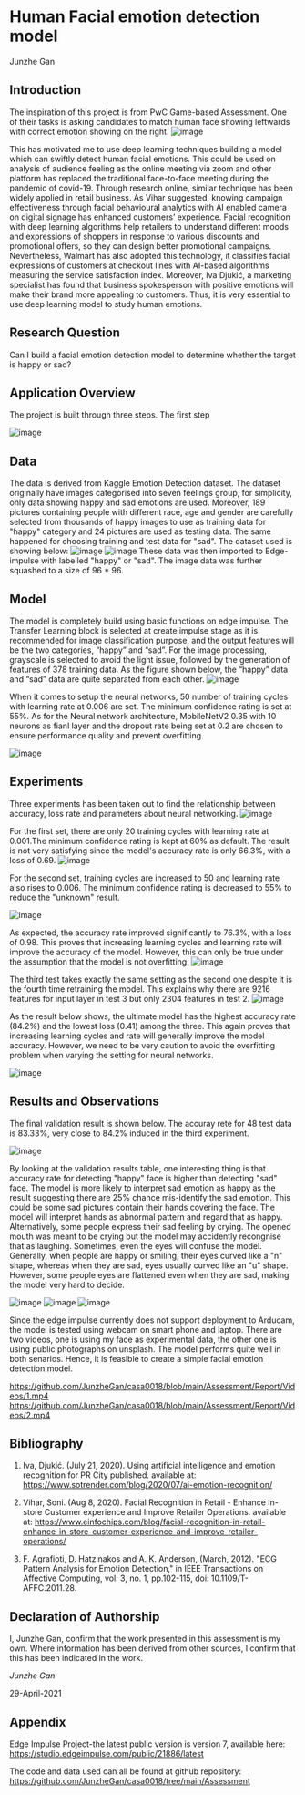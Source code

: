 # Human Facial emotion detection model

Junzhe Gan

## Introduction
The inspiration of this project is from PwC Game-based Assessment. One of their tasks is asking candidates to match human face showing leftwards with correct emotion showing on the right.
![image](https://github.com/JunzheGan/Chris_Burger/blob/main/pic/pwc.png)

This has motivated me to use deep learning techniques building a model which can swiftly detect human facial emotions. This could be used on analysis of audience feeling as the online meeting via zoom and other platform has replaced the traditional face-to-face meeting during the pandemic of covid-19. Through research online, similar technique has been widely applied in retail business. As Vihar suggested, knowing campaign effectiveness through facial behavioural analytics with AI enabled camera on digital signage has enhanced customers’ experience. Facial recognition with deep learning algorithms help retailers to understand different moods and expressions of shoppers in response to various discounts and promotional offers, so they can design better promotional campaigns. Nevertheless, Walmart has also adopted this technology, it classifies facial expressions of customers at checkout lines with AI-based algorithms measuring the service satisfaction index. Moreover, Iva Djukić, a marketing specialist has found that business spokesperson with positive emotions will make their brand more appealing to customers. Thus, it is very essential to use deep learning model to study human emotions. 

## Research Question
Can I build a facial emotion detection model to determine whether the target is happy or sad?

## Application Overview
The project is built through three steps. The first step 

![image](https://github.com/JunzheGan/casa0018/blob/main/Assessment/Projects/Final%20Project/Pics/fc.png)

## Data
The data is derived from Kaggle Emotion Detection dataset. The dataset originally have images categorised into seven feelings group, for simplicity, only data showing happy and sad emotions are used. Moreover, 189 pictures containing people with different race, age and gender are carefully selected from thousands of happy images to use as training data for "happy" category and 24 pictures are used as testing data. The same happened for choosing training and test data for "sad". The dataset used is showing below:
![image](https://github.com/JunzheGan/Chris_Burger/blob/main/pic/happy.png)
![image](https://github.com/JunzheGan/Chris_Burger/blob/main/pic/sad.png)
These data was then imported to Edge-impulse with labelled "happy" or "sad". The image data was further squashed to a size of 96 * 96.

## Model
The model is completely build using basic functions on edge impulse. The Transfer Learning block is selected at create impulse stage as it is recommended for image classification purpose, and the output features will be the two categories, “happy” and “sad”. For the image processing, grayscale is selected to avoid the light issue, followed by the generation of features of 378 training data. As the figure shown below, the “happy” data and “sad” data are quite separated from each other.
![image](https://github.com/JunzheGan/Chris_Burger/blob/main/pic/g.png)

When it comes to setup the neural networks, 50 number of training cycles with learning rate at 0.006 are set. The minimum confidence rating is set at 55%. As for the Neural network architecture, MobileNetV2 0.35 with 10 neurons as fianl layer and the dropout rate being set at 0.2 are chosen to ensure performance quality and prevent overfitting.

![image](https://github.com/JunzheGan/Chris_Burger/blob/main/pic/NNS.png)




## Experiments
Three experiments has been taken out to find the relationship between accuracy, loss rate and parameters about neural networking.
![image](https://github.com/JunzheGan/Chris_Burger/blob/main/pic/0001.png)

For the first set, there are only 20 training cycles with learning rate at 0.001.The minimum confidence rating is kept at 60% as default. The result is not very satisfying since the model's accuracy rate is only 66.3%, with a loss of 0.69.
![image](https://github.com/JunzheGan/Chris_Burger/blob/main/pic/0001_60_01.png)

For the second set, training cycles are increased to 50 and learning rate also rises to 0.006. The minimum confidence rating is decreased to 55% to reduce the "unknown" result.

![image](https://github.com/JunzheGan/Chris_Burger/blob/main/pic/002.png)  

As expected, the accuracy rate improved significantly to 76.3%, with a loss of 0.98. This proves that increasing learning cycles and learning rate will improve the accuracy of the model. However, this can only be true under the assumption that the model is not overfitting.
![image](https://github.com/JunzheGan/Chris_Burger/blob/main/pic/02.png)

The third test takes exactly the same setting as the second one despite it is the fourth time retraining the model. This explains why there are 9216 features for input layer in test 3 but only 2304 features in test 2.
![image](https://github.com/JunzheGan/Chris_Burger/blob/main/pic/003.png)

As the result below shows, the ultimate model has the highest accuracy rate (84.2%) and the lowest loss (0.41) among the three. This again proves that increasing learning cycles and rate will generally improve the model accuracy. However, we need to be very caution to avoid the overfitting problem when varying the setting for neural networks.

![image](https://github.com/JunzheGan/Chris_Burger/blob/main/pic/03.png)


## Results and Observations
The final validation result is shown below. The accuray rete for 48 test data is 83.33%, very close to 84.2% induced in the third experiment.

![image](https://github.com/JunzheGan/casa0018/blob/main/Assessment/Report/Pic/Screenshot%202021-04-29%20111832.png)

By looking at the validation results table, one interesting thing is that accuracy rate for detecting "happy" face is higher than detecting "sad" face. The model is more likely to interpret sad emotion as happy as the result suggesting there are 25% chance mis-identify the sad emotion. This could be some sad pictures contain their hands covering the face. The model will interpret hands as abnormal pattern and regard that as happy. Alternatively, some people express their sad feeling by crying. The opened mouth was meant to be crying but the model may accidently recongnise that as laughing. Sometimes, even the eyes will confuse the model. Generally, when people are happy or smiling, their eyes curved like a "n" shape, whereas when they are sad, eyes usually curved like an "u" shape. However, some people eyes are flattened even when they are sad, making the model very hard to decide.

![image](https://github.com/JunzheGan/casa0018/blob/main/Assessment/Report/Pic/im138.png) 
![image](https://github.com/JunzheGan/casa0018/blob/main/Assessment/Report/Pic/im38.png)
![image](https://github.com/JunzheGan/casa0018/blob/main/Assessment/Report/Pic/im91.png)

Since the edge impulse currently does not support deployment to Arducam, the model is tested using webcam on smart phone and laptop. There are two videos, one is using my face as experimental data, the other one is using public photographs on unsplash. The model performs quite well in both senarios. Hence, it is feasible to create a simple facial emotion detection model. 

https://github.com/JunzheGan/casa0018/blob/main/Assessment/Report/Videos/1.mp4
https://github.com/JunzheGan/casa0018/blob/main/Assessment/Report/Videos/2.mp4




## Bibliography


1. Iva, Djukić. (July 21, 2020). Using artificial intelligence and emotion recognition for PR City published. 
   available at: https://www.sotrender.com/blog/2020/07/ai-emotion-recognition/

2. Vihar, Soni. (Aug 8, 2020). Facial Recognition in Retail - Enhance In-store Customer experience and Improve Retailer Operations. 
   available at: https://www.einfochips.com/blog/facial-recognition-in-retail-enhance-in-store-customer-experience-and-improve-retailer-operations/

3. F. Agrafioti, D. Hatzinakos and A. K. Anderson, (March, 2012). "ECG Pattern Analysis for Emotion Detection," in IEEE Transactions on Affective Computing, vol. 3, no. 1, 
   pp.102-115, doi: 10.1109/T-AFFC.2011.28.    


## Declaration of Authorship

I, Junzhe Gan, confirm that the work presented in this assessment is my own. Where information has been derived from other sources, I confirm that this has been indicated in the work.

*Junzhe Gan*

29-April-2021

## Appendix
Edge Impulse Project-the latest public version is version 7, available here: https://studio.edgeimpulse.com/public/21886/latest

The code and data used can all be found at github repository: https://github.com/JunzheGan/casa0018/tree/main/Assessment
